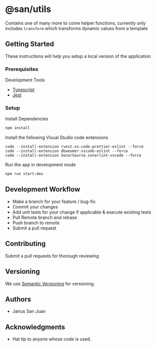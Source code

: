 # @san/utils

Contains one of many more to come helper functions, currently only includes `transform` which transforms dynamic values from a template

## Getting Started

These instructions will help you setup a local version of the application

### Prerequisites

Development Tools

- [Typescript](https://www.typescriptlang.org/)
- [Jest](https://jestjs.io)

### Setup

Install Dependencies

```bash
npm install
```

Install the following Visual Studio code extensions

```
code --install-extension rvest.vs-code-prettier-eslint --force
code --install-extension dbaeumer.vscode-eslint --force
code --install-extension SonarSource.sonarlint-vscode --force
```

Run the app in development mode

```bash
npm run start:dev
```

## Development Workflow

- Make a branch for your feature / bug-fix
- Commit your changes
- Add unit tests for your change if applicable & execute existing tests
- Pull Remote branch and rebase
- Push branch to remote
- Submit a pull request

## Contributing

Submit a pull requests for thorough reviewing

## Versioning

We use [Semantic Versioning](http://semver.org/) for versioning.

## Authors

- Jairus San Juan

## Acknowledgments

- Hat tip to anyone whose code is used.
